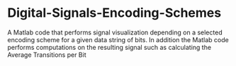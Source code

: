 # Digital-Signals-Encoding-Schemes
 A Matlab code that performs signal visualization depending on  a selected encoding scheme for a given data string of bits. In addition the Matlab code performs computations on the resulting signal such as  calculating the Average Transitions per Bit
